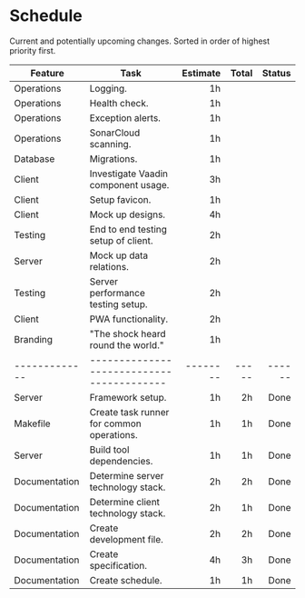 # Schedule

Current and potentially upcoming changes.
Sorted in order of highest priority first.

| Feature       | Task                                      | Estimate | Total | Status |
|---------------|-------------------------------------------|---------:|------:|-------:|
| Operations    | Logging.                                  |       1h |       |        |
| Operations    | Health check.                             |       1h |       |        |
| Operations    | Exception alerts.                         |       1h |       |        |
| Operations    | SonarCloud scanning.                      |       1h |       |        |
| Database      | Migrations.                               |       1h |       |        |
| Client        | Investigate Vaadin component usage.       |       3h |       |        |
| Client        | Setup favicon.                            |       1h |       |        |
| Client        | Mock up designs.                          |       4h |       |        |
| Testing       | End to end testing setup of client.       |       2h |       |        |
| Server        | Mock up data relations.                   |       2h |       |        |
| Testing       | Server performance testing setup.         |       2h |       |        |
| Client        | PWA functionality.                        |       2h |       |        |
| Branding      | "The shock heard round the world."        |       1h |       |        |
| ------------- | ----------------------------------------- | -------- | ----- | ------ |
| Server        | Framework setup.                          |       1h |    2h |   Done |
| Makefile      | Create task runner for common operations. |       1h |    1h |   Done |
| Server        | Build tool dependencies.                  |       1h |    1h |   Done |
| Documentation | Determine server technology stack.        |       2h |    2h |   Done |
| Documentation | Determine client technology stack.        |       2h |    1h |   Done |
| Documentation | Create development file.                  |       2h |    2h |   Done |
| Documentation | Create specification.                     |       4h |    3h |   Done |
| Documentation | Create schedule.                          |       1h |    1h |   Done |

